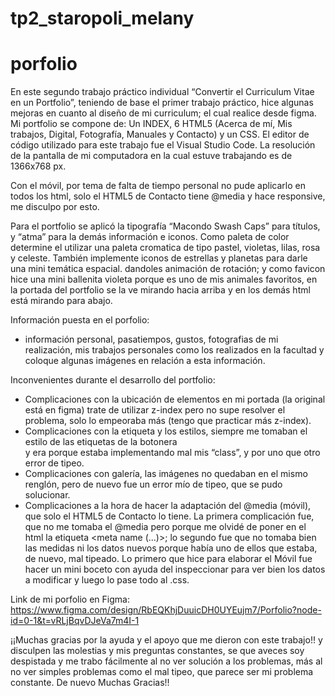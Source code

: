 # tp2_staropoli_melany
# porfolio
En este segundo trabajo práctico individual “Convertir el Curriculum Vitae en un Portfolio”, teniendo de base el primer trabajo práctico, hice algunas mejoras en cuanto al diseño de mi curriculum; el cual realice desde figma.
Mi portfolio se compone de: Un INDEX, 6 HTML5 (Acerca de mí, Mis trabajos, Digital, Fotografía, Manuales y Contacto) y un CSS.
El editor de código utilizado para este trabajo fue el Visual Studio Code. La resolución de la pantalla de mi computadora en la cual estuve trabajando es de 1366x768 px.

Con el móvil, por tema de falta de tiempo personal no pude aplicarlo en todos los html, solo el HTML5 de Contacto tiene @media y hace responsive, me disculpo por esto.

Para el portfolio se aplicó la tipografía “Macondo Swash Caps” para títulos, y “atma” para la demás información e iconos. Como paleta de color determine el utilizar una paleta cromatica de tipo pastel, violetas, lilas, rosa y celeste. También implemente iconos de estrellas y planetas para darle una mini temática espacial. dandoles animación de rotación; y como favicon hice una mini ballenita violeta porque es uno de mis animales favoritos, en la portada del portfolio se la ve mirando hacia arriba y en los demás html está mirando para abajo.

Información puesta en el porfolio: 
- información personal, pasatiempos, gustos, fotografias de mi realización, mis trabajos personales como los realizados en la facultad y coloque algunas imágenes en relación a esta información.
 
Inconvenientes durante el desarrollo del portfolio: 
- Complicaciones con la ubicación de elementos en mi portada (la original está en figma) trate de utilizar z-index pero no supe resolver el problema, solo lo empeoraba más (tengo que practicar más z-index).
- Complicaciones con la  etiqueta <a> y los estilos, siempre me tomaban el estilo de las etiquetas <a> de la botonera <nav> y era porque estaba implementando mal mis “class”, y por uno que otro error de tipeo.
- Complicaciones con galería, las imágenes no quedaban en el mismo renglón, pero de nuevo fue un error mío de tipeo, que se pudo solucionar.
- Complicaciones a la hora de hacer la adaptación del @media (móvil), que solo el HTML5 de Contacto lo tiene. La primera complicación fue, que no me tomaba el @media pero porque me olvidé de poner en el html la etiqueta <meta name (...)>; lo segundo fue que no tomaba bien las medidas ni los datos nuevos porque había uno de ellos que estaba, de nuevo, mal tipeado.
Lo primero que hice para elaborar el Móvil fue hacer un mini boceto con ayuda del inspeccionar para ver bien los datos a modificar y luego lo pase todo al .css.


Link de mi porfolio en Figma: https://www.figma.com/design/RbEQKhjDuuicDH0UYEujm7/Porfolio?node-id=0-1&t=vRLjBqvDJeVa7m4I-1 


¡¡Muchas gracias por la ayuda y el apoyo que me dieron con este trabajo!! y disculpen las molestias y mis preguntas constantes, se que aveces soy despistada y me trabo fácilmente al no ver solución a los problemas, más al no ver simples problemas como el mal tipeo, que parece ser mi problema constante. De nuevo Muchas Gracias!!
